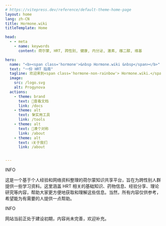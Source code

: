 ```yaml
---
# https://vitepress.dev/reference/default-theme-home-page
layout: home
lang: zh-CN
title: Hormone.wiki
titleTemplate: Home

head:
  - - meta
    - name: keywords
      content: 荷尔蒙, HRT, 跨性别, 健康, 内分泌, 激素, 雌二醇, 维基

hero:
  name: "<b><span class='hormone'>&nbsp Hormone.wiki &nbsp</span></b>"
  text: "一份 HRT 指南"
  tagline: 欢迎来到<span class='hormone-non-rainbow'> Hormone.wiki.</span> 这是一份给跨性别人群的 HRT 指南。希望能为有需要的人提供一点帮助。
  image:
    src: /logo.svg
    alt: Progynova
  actions:
    - theme: brand
      text: 📄查看文档
      link: /docs
    - theme: alt
      text: 🛠️实用工具
      link: /tools
    - theme: alt
      text: 🌚凑个对称
      link: /about
    - theme: alt
      text: ℹ️关于我们
      link: /about


---
```

<script setup>
import { HomeContent } from '@project-trans/vitepress-theme-project-trans/components'
</script>
<HomeContent>

<div class="home custom-block">
<p class="custom-block-title">INFO</p>
<p style="">
这是一个基于个人经验和网络资料整理的荷尔蒙知识共享平台，旨在为跨性别人群提供一些学习资料。这里涵盖 HRT 相关的基础知识、药物信息、经验分享、理论研究等内容，帮助大家更方便地获取和理解这些信息。当然，所有内容仅供参考，希望能为有需要的人提供一点帮助。
</p>
</div>

<div class="home custom-block">
<p class="custom-block-title">INFO</p>
<p style="">
网站当前正处于建设初期，内容尚未完善，欢迎补充。</p>
</div>

</HomeContent>
